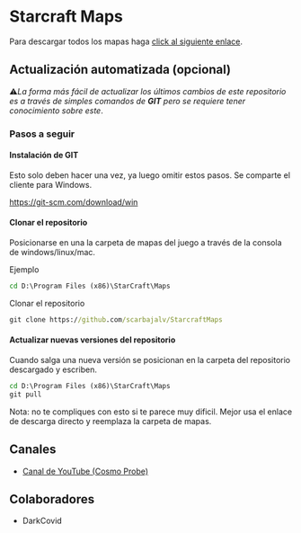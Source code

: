 # Starcraft Maps
Para descargar todos los mapas haga [click al siguiente enlace](https://github.com/scarbajalv/StarcraftMaps/archive/main.zip).

## Actualización automatizada (opcional)
⚠️*La forma más fácil de actualizar los últimos cambios de este repositorio es a través de simples comandos de **GIT** pero se requiere tener conocimiento sobre este*.

### Pasos a seguir

#### Instalación de GIT
Esto solo deben hacer una vez, ya luego omitir estos pasos. Se comparte el cliente para Windows.

https://git-scm.com/download/win

#### Clonar el repositorio
Posicionarse en una la carpeta de mapas del juego a través de la consola de windows/linux/mac.

Ejemplo
``` cmd
cd D:\Program Files (x86)\StarCraft\Maps
```

Clonar el repositorio
``` cmd
git clone https://github.com/scarbajalv/StarcraftMaps
```

#### Actualizar nuevas versiones del repositorio
Cuando salga una nueva versión se posicionan en la carpeta del repositorio descargado y escriben.

``` cmd
cd D:\Program Files (x86)\StarCraft\Maps
git pull
```

Nota: no te compliques con esto si te parece muy dificil. Mejor usa el enlace de descarga directo y reemplaza la carpeta de mapas.

## Canales
- [Canal de YouTube (Cosmo Probe)](https://www.youtube.com/channel/UCZQZZbXgG_Q77_ONH7vWYgg)

## Colaboradores
- DarkCovid
